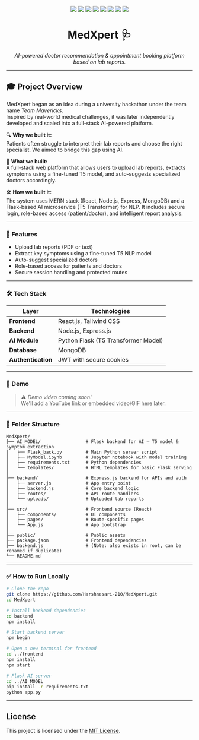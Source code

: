 <p align="center">
  <img src="https://img.shields.io/badge/AI-T5--Transformer-1f425f?style=for-the-badge&logo=OpenAI&logoColor=white" />
  <img src="https://img.shields.io/badge/Backend-Node.js%20%7C%20Express-026e00?style=for-the-badge&logo=node.js&logoColor=white" />
  <img src="https://img.shields.io/badge/Frontend-React.js%20%7C%20TailwindCSS-20232A?style=for-the-badge&logo=react&logoColor=61DAFB" />
  <img src="https://img.shields.io/badge/Database-MongoDB-4DB33D?style=for-the-badge&logo=mongodb&logoColor=white" />
  <img src="https://img.shields.io/badge/Auth-JWT%20%7C%20RBAC-f0ad4e?style=for-the-badge&logo=jsonwebtokens&logoColor=white" />
  <img src="https://img.shields.io/badge/Event-Team%20Mavericks%20Hackathon-6f42c1?style=for-the-badge&logo=github&logoColor=white" />
  <img src="https://img.shields.io/badge/Status-Completed-28a745?style=for-the-badge&logo=checkmarx&logoColor=white" />
  <img src="https://img.shields.io/github/license/Harshnesari-210/MedXpert?style=for-the-badge&color=grey&logo=opensourceinitiative&logoColor=white" />
</p>


<h1 align="center"> MedXpert 🩺</h1>
<p align="center"><i>AI-powered doctor recommendation & appointment booking platform based on lab reports.</i></p>


---


## 🎓 Project Overview

MedXpert began as an idea during a university hackathon under the team name *Team Mavericks*.  
Inspired by real-world medical challenges, it was later independently developed and scaled into a full-stack AI-powered platform.

🔍 **Why we built it:**  
Patients often struggle to interpret their lab reports and  choose the right specialist. We aimed to bridge this gap using AI.

🧠 **What we built:**  
A full-stack web platform that allows users to upload lab reports, extracts symptoms using a fine-tuned T5 model, and auto-suggests specialized doctors accordingly.

🛠️ **How we built it:**  
The system uses MERN stack (React, Node.js, Express, MongoDB) and a Flask-based AI microservice (T5 Transformer) for NLP.
It includes secure login, role-based access (patient/doctor), and intelligent report analysis.



---

### 🚀 Features
- Upload lab reports (PDF or text)
- Extract key symptoms using a fine-tuned T5 NLP model
- Auto-suggest specialized doctors
- Role-based access for patients and doctors
- Secure session handling and protected routes

---


### 🛠️ Tech Stack

| Layer           | Technologies                              |
|------------------|-------------------------------------------|
| **Frontend**     | React.js, Tailwind CSS                    |
| **Backend**      | Node.js, Express.js                       |
| **AI Module**    | Python Flask (T5 Transformer Model)       |
| **Database**     | MongoDB                                   |
| **Authentication** | JWT with secure cookies                |


---

### 📸 Demo
> ⚠️ *Demo video coming soon!*  
We'll add a YouTube link or embedded video/GIF here later.

---

### 📂 Folder Structure 
```
MedXpert/
├── AI_MODEL/                 # Flask backend for AI – T5 model & symptom extraction
│   ├── Flask_back.py         # Main Python server script
│   ├── MyModel.ipynb         # Jupyter notebook with model training
│   ├── requirements.txt      # Python dependencies
│   └── templates/            # HTML templates for basic Flask serving
│
├── backend/                  # Express.js backend for APIs and auth
│   ├── server.js             # App entry point
│   ├── backend.js            # Core backend logic
│   ├── routes/               # API route handlers
│   └── uploads/              # Uploaded lab reports
│
├── src/                      # Frontend source (React)
│   ├── components/           # UI components
│   ├── pages/                # Route-specific pages
│   └── App.js                # App bootstrap
│
├── public/                   # Public assets
├── package.json              # Frontend dependencies
├── backend.js                # (Note: also exists in root, can be renamed if duplicate)
└── README.md
```


---

### ✅ How to Run Locally

```bash
# Clone the repo
git clone https://github.com/Harshnesari-210/MedXpert.git
cd MedXpert

# Install backend dependencies
cd backend
npm install

# Start backend server
npm begin

# Open a new terminal for frontend
cd ../frontend
npm install
npm start

# Flask AI server
cd ../AI_MODEL
pip install -r requirements.txt
python app.py

```
---
## License

This project is licensed under the [MIT License](LICENSE).

